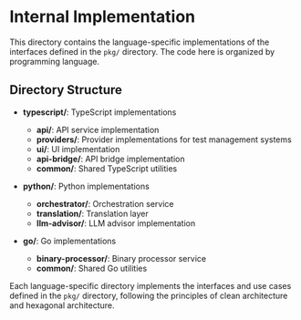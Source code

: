 # Internal Implementation

This directory contains the language-specific implementations of the interfaces defined in the `pkg/` directory. The code here is organized by programming language.

## Directory Structure

- **typescript/**: TypeScript implementations
  - **api/**: API service implementation
  - **providers/**: Provider implementations for test management systems
  - **ui/**: UI implementation
  - **api-bridge/**: API bridge implementation
  - **common/**: Shared TypeScript utilities

- **python/**: Python implementations
  - **orchestrator/**: Orchestration service
  - **translation/**: Translation layer
  - **llm-advisor/**: LLM advisor implementation

- **go/**: Go implementations
  - **binary-processor/**: Binary processor service
  - **common/**: Shared Go utilities

Each language-specific directory implements the interfaces and use cases defined in the `pkg/` directory, following the principles of clean architecture and hexagonal architecture.